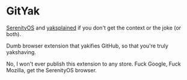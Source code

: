 # GitYak

[SerenityOS](https://serenityos.org/) and [yaksplained](https://yaksplained.org/) if you don't get the context or the joke (or both).

Dumb browser extension that yakifies GitHub, so that you're truly yakshaving.

No, I won't ever publish this extension to any store. Fuck Google, Fuck Mozilla, get the SerenityOS browser.
